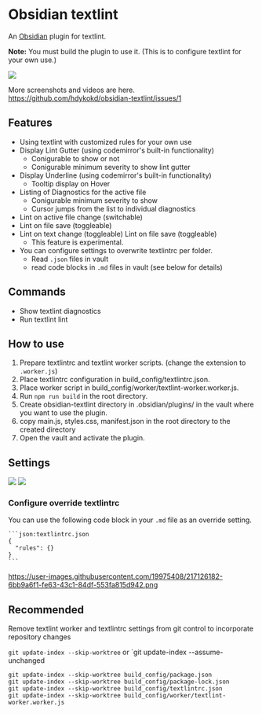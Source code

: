# Obsidian textlint

An [Obsidian](https://obsidian.md) plugin for textlint.

**Note:**  You must build the plugin to use it. (This is to configure textlint for your own use.)

![](https://user-images.githubusercontent.com/19975408/217126158-01cea041-3e1a-4b59-9450-dac77336c3a1.png)

More screenshots and videos are here. https://github.com/hdykokd/obsidian-textlint/issues/1

## Features
- Using textlint with customized rules for your own use
- Display Lint Gutter (using codemirror's built-in functionality)
  - Conigurable to show or not
  - Conigurable minimum severity to show lint gutter
- Display Underline (using codemirror's built-in functionality)
  - Tooltip display on Hover
- Listing of Diagnostics for the active file
  - Conigurable minimum severity to show
  - Cursor jumps from the list to individual diagnostics
- Lint on active file change (switchable)
- Lint on file save (toggleable)
- Lint on text change (toggleable) Lint on file save (toggleable)
  - This feature is experimental.
- You can configure settings to overwrite textlintrc per folder.
  - Read `.json` files in vault
  - read code blocks in `.md` files in vault (see below for details)

## Commands
- Show textlint diagnostics
- Run textlint lint

## How to use
1. Prepare textlintrc and textlint worker scripts. (change the extension to `.worker.js`) 
2. Place textlintrc configuration in build_config/textlintrc.json.
3. Place worker script in build_config/worker/textlint-worker.worker.js.
4. Run `npm run build` in the root directory.
5. Create obsidian-textlint directory in .obsidian/plugins/ in the vault where you want to use the plugin.
6. copy main.js, styles.css, manifest.json in the root directory to the created directory
7. Open the vault and activate the plugin.

## Settings
![](https://user-images.githubusercontent.com/19975408/217126174-88cbea90-f8dc-46ba-8f1e-77473b1ebf87.png)
![](https://user-images.githubusercontent.com/19975408/217126171-70ed5183-9db1-46c5-9230-24053cd61fa7.png)

### Configure override textlintrc
You can use the following code block in your `.md` file as an override setting.

`````
```json:textlintrc.json
{
  "rules": {}
}
```
`````

https://user-images.githubusercontent.com/19975408/217126182-6bb9a6f1-fe63-43c1-84df-553fa815d942.png


## Recommended
Remove textlint worker and textlintrc settings from git control to incorporate repository changes

`git update-index --skip-worktree` or `git update-index --assume-unchanged

```
git update-index --skip-worktree build_config/package.json
git update-index --skip-worktree build_config/package-lock.json
git update-index --skip-worktree build_config/textlintrc.json
git update-index --skip-worktree build_config/worker/textlint-worker.worker.js
```
